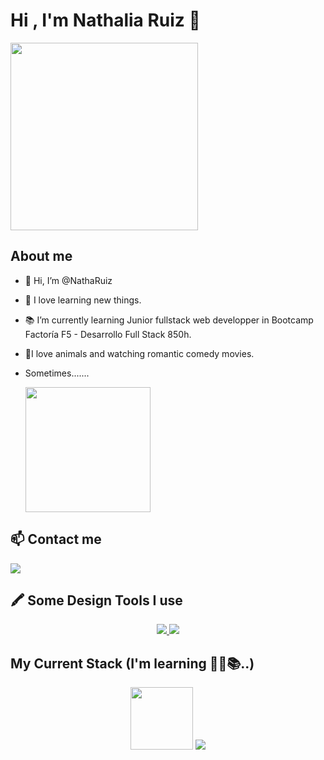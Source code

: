 # Hi , I'm Nathalia Ruiz 👋 

  <img src="https://user-images.githubusercontent.com/74038190/213760705-0d5bf320-4f43-4352-b74b-0889ae726bf7.gif" width="300"/>
 

  
## About me
- 👋 Hi, I’m @NathaRuiz
- 👀 I love learning new things.
- 📚 I’m currently learning Junior fullstack web developper in Bootcamp Factoría F5 - Desarrollo Full Stack 850h.
- 💟I love animals and watching romantic comedy movies.
- Sometimes.......
  
  <img src="https://user-images.githubusercontent.com/74038190/240885386-87360948-7b92-4852-91f7-ff62ddb8fcd4.gif" width="200" />

## :mailbox: Contact me

<p>
  <a>
    <a href="mailto:nruizm98@gmail.com " target="blank"><img src="https://img.shields.io/badge/Gmail-D14836?style=for-the-badge&logo=gmail&logoColor=white" /> </a>
  </a>
</p>

## 🖍 Some Design Tools I use 
<p align="center">
  <a href="https://skillicons.dev">
    <img src="https://img.shields.io/badge/Figma-F24E1E?style=for-the-badge&logo=figma&logoColor=white" />
    <img src="https://img.shields.io/badge/Canva-%2300C4CC.svg?&style=for-the-badge&logo=Canva&logoColor=white" />  
  </a>
</p>

## My Current Stack (I'm learning 👩‍💻📚..)
<p align="center">
 <img src="https://user-images.githubusercontent.com/74038190/243199547-42077049-1939-493e-9a19-47ca5db36643.gif" width="100"/>
 <img src="https://skillicons.dev/icons?i=js,html,css,sass,java,php,vscode,nodejs,postman,git)](https://skillicons.dev"/>
</p>
<!---
NathaRuiz/NathaRuiz is a ✨ special ✨ repository because its `README.md` (this file) appears on your GitHub profile.
You can click the Preview link to take a look at your changes.
--->
